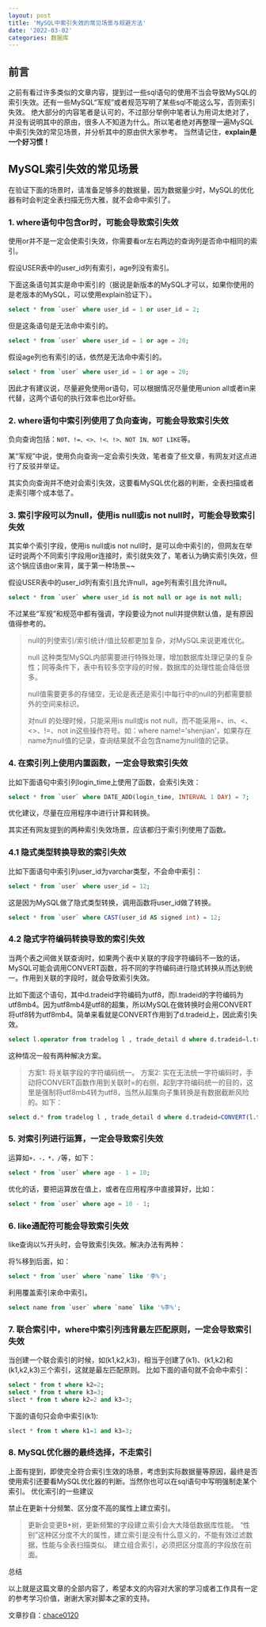 ```yaml
---
layout: post
title: 'MySQL中索引失效的常见场景与规避方法'
date: '2022-03-02'
categories: 数据库
---
```


## 前言

之前有看过许多类似的文章内容，提到过一些sql语句的使用不当会导致MySQL的索引失效。还有一些MySQL“军规”或者规范写明了某些sql不能这么写，否则索引失效。
绝大部分的内容笔者是认可的，不过部分举例中笔者认为用词太绝对了，并没有说明其中的原由，很多人不知道为什么。所以笔者绝对再整理一遍MySQL中索引失效的常见场景，并分析其中的原由供大家参考。
当然请记住，**explain是一个好习惯！**

## MySQL索引失效的常见场景

在验证下面的场景时，请准备足够多的数据量，因为数据量少时，MySQL的优化器有时会判定全表扫描无伤大雅，就不会命中索引了。

### 1. where语句中包含or时，可能会导致索引失效

使用or并不是一定会使索引失效，你需要看or左右两边的查询列是否命中相同的索引。

假设USER表中的user_id列有索引，age列没有索引。

下面这条语句其实是命中索引的（据说是新版本的MySQL才可以，如果你使用的是老版本的MySQL，可以使用explain验证下）。

``` sql
select * from `user` where user_id = 1 or user_id = 2;
```

但是这条语句是无法命中索引的。

``` sql
select * from `user` where user_id = 1 or age = 20;
```

假设age列也有索引的话，依然是无法命中索引的。

``` sql
select * from `user` where user_id = 1 or age = 20;
```

因此才有建议说，尽量避免使用or语句，可以根据情况尽量使用union all或者in来代替，这两个语句的执行效率也比or好些。

### 2. where语句中索引列使用了负向查询，可能会导致索引失效

负向查询包括：`NOT、!=、<>、!<、!>、NOT IN、NOT LIKE`等。

某“军规”中说，使用负向查询一定会索引失效，笔者查了些文章，有网友对这点进行了反驳并举证。

其实负向查询并不绝对会索引失效，这要看MySQL优化器的判断，全表扫描或者走索引哪个成本低了。

### 3. 索引字段可以为null，使用is null或is not null时，可能会导致索引失效

其实单个索引字段，使用is null或is not null时，是可以命中索引的，但网友在举证时说两个不同索引字段用or连接时，索引就失效了，笔者认为确实索引失效，但这个锅应该由or来背，属于第一种场景~~

假设USER表中的user_id列有索引且允许null，age列有索引且允许null。

``` sql
select * from `user` where user_id is not null or age is not null;
```

不过某些“军规”和规范中都有强调，字段要设为not null并提供默认值，是有原因值得参考的。

>null的列使索引/索引统计/值比较都更加复杂，对MySQL来说更难优化。
>
>null 这种类型MySQL内部需要进行特殊处理，增加数据库处理记录的复杂性；同等条件下，表中有较多空字段的时候，数据库的处理性能会降低很多。
>
>null值需要更多的存储空，无论是表还是索引中每行中的null的列都需要额外的空间来标识。
>
>对null 的处理时候，只能采用is null或is not null，而不能采用=、in、<、<>、!=、not in这些操作符号。如：where name!='shenjian'，如果存在name为null值的记录，查询结果就不会包含name为null值的记录。

### 4. 在索引列上使用内置函数，一定会导致索引失效

比如下面语句中索引列login_time上使用了函数，会索引失效：

``` sql
select * from `user` where DATE_ADD(login_time, INTERVAL 1 DAY) = 7;
```

优化建议，尽量在应用程序中进行计算和转换。

其实还有网友提到的两种索引失效场景，应该都归于索引列使用了函数。

### 4.1 隐式类型转换导致的索引失效

比如下面语句中索引列user_id为varchar类型，不会命中索引：

``` sql
select * from `user` where user_id = 12;
```

这是因为MySQL做了隐式类型转换，调用函数将user_id做了转换。

``` sql
select * from `user` where CAST(user_id AS signed int) = 12;
```

### 4.2 隐式字符编码转换导致的索引失效

当两个表之间做关联查询时，如果两个表中关联的字段字符编码不一致的话，MySQL可能会调用CONVERT函数，将不同的字符编码进行隐式转换从而达到统一。作用到关联的字段时，就会导致索引失效。

比如下面这个语句，其中d.tradeid字符编码为utf8，而l.tradeid的字符编码为utf8mb4。因为utf8mb4是utf8的超集，所以MySQL在做转换时会用CONVERT将utf8转为utf8mb4。简单来看就是CONVERT作用到了d.tradeid上，因此索引失效。

``` sql
select l.operator from tradelog l , trade_detail d where d.tradeid=l.tradeid and d.id=4;
```

这种情况一般有两种解决方案。

>方案1: 将关联字段的字符编码统一。
>方案2: 实在无法统一字符编码时，手动将CONVERT函数作用到关联时=的右侧，起到字符编码统一的目的，这里是强制将utf8mb4转为utf8，当然从超集向子集转换是有数据截断风险的。如下：

``` sql
select d.* from tradelog l , trade_detail d where d.tradeid=CONVERT(l.tradeid USING utf8) and l.id=2;
```

### 5. 对索引列进行运算，一定会导致索引失效

运算如`+，-，*，/`等，如下：

``` sql
select * from `user` where age - 1 = 10;
```

优化的话，要把运算放在值上，或者在应用程序中直接算好，比如：

``` sql
select * from `user` where age = 10 - 1;
```

### 6. like通配符可能会导致索引失效

like查询以%开头时，会导致索引失效。解决办法有两种：

将%移到后面，如：

``` sql
select * from `user` where `name` like '李%';
```

利用覆盖索引来命中索引。

``` sql
select name from `user` where `name` like '%李%';
```

### 7. 联合索引中，where中索引列违背最左匹配原则，一定会导致索引失效

当创建一个联合索引的时候，如(k1,k2,k3)，相当于创建了(k1)、(k1,k2)和(k1,k2,k3)三个索引，这就是最左匹配原则。
比如下面的语句就不会命中索引：

``` sql
select * from t where k2=2;
select * from t where k3=3;
slect * from t where k2=2 and k3=3;
```

下面的语句只会命中索引(k1):

``` sql
slect * from t where k1=1 and k3=3;
```

### 8. MySQL优化器的最终选择，不走索引

上面有提到，即使完全符合索引生效的场景，考虑到实际数据量等原因，最终是否使用索引还要看MySQL优化器的判断。当然你也可以在sql语句中写明强制走某个索引。
优化索引的一些建议

禁止在更新十分频繁、区分度不高的属性上建立索引。

>更新会变更B+树，更新频繁的字段建立索引会大大降低数据库性能。
>“性别”这种区分度不大的属性，建立索引是没有什么意义的，不能有效过滤数据，性能与全表扫描类似。
>建立组合索引，必须把区分度高的字段放在前面。

总结

以上就是这篇文章的全部内容了，希望本文的内容对大家的学习或者工作具有一定的参考学习价值，谢谢大家对脚本之家的支持。

文章抄自：[chace0120](https://www.jb51.net/article/50649.htm)